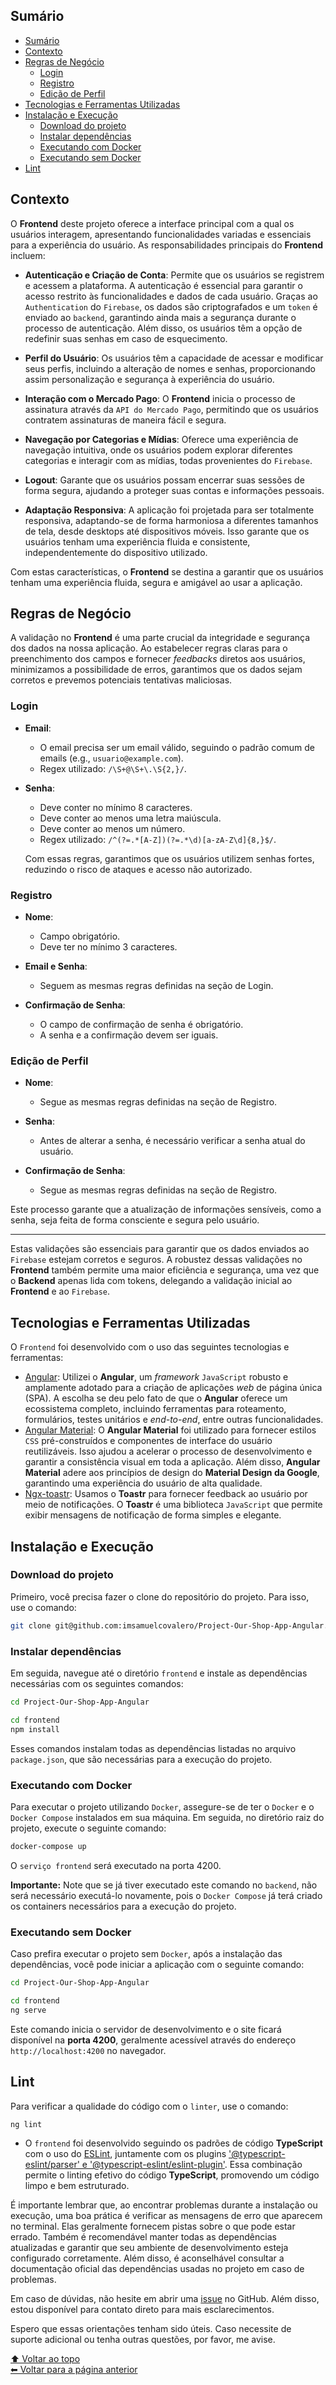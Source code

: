## Sumário

- [Sumário](#sumário)
- [Contexto](#contexto)
- [Regras de Negócio](#regras-de-negócio)
  - [Login](#login)
  - [Registro](#registro)
  - [Edição de Perfil](#edição-de-perfil)
- [Tecnologias e Ferramentas Utilizadas](#tecnologias-e-ferramentas-utilizadas)
- [Instalação e Execução](#instalação-e-execução)
  - [Download do projeto](#download-do-projeto)
  - [Instalar dependências](#instalar-dependências)
  - [Executando com Docker](#executando-com-docker)
  - [Executando sem Docker](#executando-sem-docker)
- [Lint](#lint)

## Contexto

O **Frontend** deste projeto oferece a interface principal com a qual os usuários interagem, apresentando funcionalidades variadas e essenciais para a experiência do usuário. As responsabilidades principais do **Frontend** incluem:

- **Autenticação e Criação de Conta**: Permite que os usuários se registrem e acessem a plataforma. A autenticação é essencial para garantir o acesso restrito às funcionalidades e dados de cada usuário. Graças ao `Authentication` do `Firebase`, os dados são criptografados e um `token` é enviado ao `backend`, garantindo ainda mais a segurança durante o processo de autenticação. Além disso, os usuários têm a opção de redefinir suas senhas em caso de esquecimento.

- **Perfil do Usuário**: Os usuários têm a capacidade de acessar e modificar seus perfis, incluindo a alteração de nomes e senhas, proporcionando assim personalização e segurança à experiência do usuário.

- **Interação com o Mercado Pago**: O **Frontend** inicia o processo de assinatura através da `API do Mercado Pago`, permitindo que os usuários contratem assinaturas de maneira fácil e segura.

- **Navegação por Categorias e Mídias**: Oferece uma experiência de navegação intuitiva, onde os usuários podem explorar diferentes categorias e interagir com as mídias, todas provenientes do `Firebase`.

- **Logout**: Garante que os usuários possam encerrar suas sessões de forma segura, ajudando a proteger suas contas e informações pessoais.

- **Adaptação Responsiva**: A aplicação foi projetada para ser totalmente responsiva, adaptando-se de forma harmoniosa a diferentes tamanhos de tela, desde desktops até dispositivos móveis. Isso garante que os usuários tenham uma experiência fluida e consistente, independentemente do dispositivo utilizado.

Com estas características, o **Frontend** se destina a garantir que os usuários tenham uma experiência fluida, segura e amigável ao usar a aplicação.

## Regras de Negócio

A validação no **Frontend** é uma parte crucial da integridade e segurança dos dados na nossa aplicação. Ao estabelecer regras claras para o preenchimento dos campos e fornecer *feedbacks* diretos aos usuários, minimizamos a possibilidade de erros, garantimos que os dados sejam corretos e prevemos potenciais tentativas maliciosas.

### Login

- **Email**:
  - O email precisa ser um email válido, seguindo o padrão comum de emails (e.g., `usuario@example.com`).
  - Regex utilizado: `/\S+@\S+\.\S{2,}/`.

- **Senha**:
  - Deve conter no mínimo 8 caracteres.
  - Deve conter ao menos uma letra maiúscula.
  - Deve conter ao menos um número.
  - Regex utilizado: `/^(?=.*[A-Z])(?=.*\d)[a-zA-Z\d]{8,}$/`.
  
  Com essas regras, garantimos que os usuários utilizem senhas fortes, reduzindo o risco de ataques e acesso não autorizado.

### Registro

- **Nome**:
  - Campo obrigatório.
  - Deve ter no mínimo 3 caracteres.

- **Email e Senha**:
  - Seguem as mesmas regras definidas na seção de Login.

- **Confirmação de Senha**:
  - O campo de confirmação de senha é obrigatório.
  - A senha e a confirmação devem ser iguais.

### Edição de Perfil

- **Nome**:
  - Segue as mesmas regras definidas na seção de Registro.

- **Senha**:
  - Antes de alterar a senha, é necessário verificar a senha atual do usuário.

- **Confirmação de Senha**:
  - Segue as mesmas regras definidas na seção de Registro.

Este processo garante que a atualização de informações sensíveis, como a senha, seja feita de forma consciente e segura pelo usuário.

---

Estas validações são essenciais para garantir que os dados enviados ao `Firebase` estejam corretos e seguros. A robustez dessas validações no **Frontend** também permite uma maior eficiência e segurança, uma vez que o **Backend** apenas lida com tokens, delegando a validação inicial ao **Frontend** e ao `Firebase`.

## Tecnologias e Ferramentas Utilizadas

O `Frontend` foi desenvolvido com o uso das seguintes tecnologias e ferramentas:

- [Angular](https://angular.io/docs): Utilizei o __Angular__, um *framework* `JavaScript` robusto e amplamente adotado para a criação de aplicações *web* de página única (SPA). A escolha se deu pelo fato de que o __Angular__ oferece um ecossistema completo, incluindo ferramentas para roteamento, formulários, testes unitários e *end-to-end*, entre outras funcionalidades.
- [Angular Material](https://material.angular.io/): O __Angular Material__ foi utilizado para fornecer estilos `CSS` pré-construídos e componentes de interface do usuário reutilizáveis. Isso ajudou a acelerar o processo de desenvolvimento e garantir a consistência visual em toda a aplicação. Além disso, __Angular Material__ adere aos princípios de design do __Material Design da Google__, garantindo uma experiência do usuário de alta qualidade.
- [Ngx-toastr](https://www.npmjs.com/package/ngx-toastr): Usamos o __Toastr__ para fornecer feedback ao usuário por meio de notificações. O __Toastr__ é uma biblioteca `JavaScript` que permite exibir mensagens de notificação de forma simples e elegante.

## Instalação e Execução

### Download do projeto

Primeiro, você precisa fazer o clone do repositório do projeto. Para isso, use o comando:

```bash
git clone git@github.com:imsamuelcovalero/Project-Our-Shop-App-Angular.git
```

### Instalar dependências

Em seguida, navegue até o diretório `frontend` e instale as dependências necessárias com os seguintes comandos:

```bash
cd Project-Our-Shop-App-Angular

cd frontend
npm install
```

Esses comandos instalam todas as dependências listadas no arquivo `package.json`, que são necessárias para a execução do projeto.

### Executando com Docker

Para executar o projeto utilizando `Docker`, assegure-se de ter o `Docker` e o `Docker Compose` instalados em sua máquina. Em seguida, no diretório raiz do projeto, execute o seguinte comando:
  
```bash
docker-compose up
```

O `serviço frontend` será executado na porta 4200.

**Importante:** Note que se já tiver executado este comando no `backend`, não será necessário executá-lo novamente, pois o `Docker Compose` já terá criado os containers necessários para a execução do projeto.

### Executando sem Docker

Caso prefira executar o projeto sem `Docker`, após a instalação das dependências, você pode iniciar a aplicação com o seguinte comando:
  
```bash
cd Project-Our-Shop-App-Angular

cd frontend
ng serve
```

Este comando inicia o servidor de desenvolvimento e o site ficará disponível na __porta 4200__, geralmente acessível através do endereço `http://localhost:4200` no navegador.

## Lint

Para verificar a qualidade do código com o `linter`, use o comando:

```bash
ng lint
```

- O `frontend` foi desenvolvido seguindo os padrões de código __TypeScript__ com o uso do [ESLint](https://eslint.org/), juntamente com os plugins ['@typescript-eslint/parser' e '@typescript-eslint/eslint-plugin'](https://github.com/typescript-eslint/typescript-eslint). Essa combinação permite o linting efetivo do código __TypeScript__, promovendo um código limpo e bem estruturado.

É importante lembrar que, ao encontrar problemas durante a instalação ou execução, uma boa prática é verificar as mensagens de erro que aparecem no terminal. Elas geralmente fornecem pistas sobre o que pode estar errado. Também é recomendável manter todas as dependências atualizadas e garantir que seu ambiente de desenvolvimento esteja configurado corretamente. Além disso, é aconselhável consultar a documentação oficial das dependências usadas no projeto em caso de problemas.

Em caso de dúvidas, não hesite em abrir uma [issue](https://github.com/imsamuelcovalero/Project-Our-Shop-App-Angular/issues) no GitHub. Além disso, estou disponível para contato direto para mais esclarecimentos.

Espero que essas orientações tenham sido úteis. Caso necessite de suporte adicional ou tenha outras questões, por favor, me avise.

[⬆ Voltar ao topo](#sumário)<br>
[⬅ Voltar para a página anterior](../README.md)
